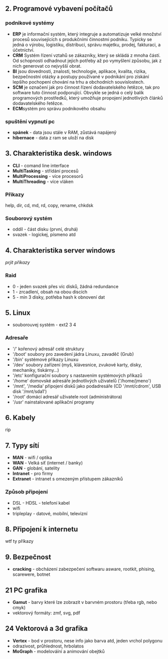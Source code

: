 ## 2. Programové vybavení počítačů
### podnikové systémy
* **ERP** je informační systém, který integruje a automatizuje velké množství procesů souvisejících s produkčními činnostmi podniku. Typicky se jedná o výrobu, logistiku, distribuci, správu majetku, prodej, fakturaci, a účetnictví.
* **CRM**  Systém řízení vztahů se zákazníky, který se skládá z mnoha částí. Od schopnosti odhadnout jejich potřeby až po vymyšlení způsobu, jak z nich generovat co nejvyšší obrat.
* **BI** jsou dovednosti, znalosti, technologie, aplikace, kvalita, rizika, bezpečnostní otázky a postupy používané v podnikání pro získání lepšího pochopení chování na trhu a obchodních souvislostech.
* **SCM** je označení jak pro činnost řízení dodavatelského řetězce, tak pro software tuto činnost podporující. Obvykle se jedná o celý balík programových prostředků, který umožňuje propojení jednotlivých článků dodavatelského řetězce.
* **ECM**systém pro správu podnikového obsahu
### spuštění vypnutí pc
* **spánek** - data jsou stále v RAM, zůstává napájený
* **hibernace** - data z ram se uloží na disk

## 3. Charakteristika desk. windows
* **CLI** - comand line interface
* **MultiTasking** - střídání procesů
* **MultiProcessing** - více procesorů
* **MultiThreading** - více vláken
### Přikazy
help, dir, cd, md, rd, copy, rename, chkdsk 
### Souborový systém
* oddíl - část disku (první, druhá)
* svazek - logickej, písmeno atd

## 4. Charakteristika server windows
*prjít příkazy*
### Raid
* 0 - jeden svazek přes víc disků, žádná redundance
* 1 - zrcadlení, obsah na obou discích
* 5 - min 3 disky, potřeba hash k obnovení dat

## 5. Linux
* souborouvej systém - ext2 3 4
### Adresaře
* '/' kořenový adresář celé struktury
* '/boot' soubory pro zavedení jádra Linuxu, zavaděč (Grub)
* '/bin' systémové příkazy Linuxu
* '/dev' soubory zařízení (myš, klávesnice, zvukové karty, disky, mechaniky, tiskárny…)
* '/etc' konfigurační soubory s nastavením systémových příkazů
* '/home' domovské adresáře jednotlivých uživatelů ('/home/jmeno')
* '/mnt', '/media' připojení disků jako podadresáře (CD '/mnt/cdrom', USB disk '/mnt/sda1')
* '/root' domácí adresář uživatele root (administrátora)
* '/usr' nainstalované aplikační programy

## 6. Kabely
rip

## 7. Typy sítí
* **MAN** - wifi / optika
* **WAN** - Velká síť (internet / banky)
* **GAN** - globání, satelity
* **Intranet** - pro firmy
* **Extranet** - intranet s omezeným přístupem zákazníků

### Způsob připojení
* DSL - HDSL - telefoní kabel
* wifi
* tripleplay - datové, mobilní, televizní

## 8. Připojení k internetu
wtf ty příkazy

## 9. Bezpečnost
* **cracking** - obcházení zabezpečení softwaru
asware, rootkit, phising, scarewere, botnet

## 21 PC grafika
* **Gamut** - barvy které lze zobrazit v barvném prostoru (třeba rgb, nebo cmyk)
* vektorový formáty: zmf, svg, pdf

## 24 Vektorová a 3d grafika
* **Vertex** - bod v prostoru, nese info jako barva atd, jeden vrchol polygonu
* odrazivost, průhlednost, hrbolatos
* **MoGraph** - modelováíní a animování obejtků






